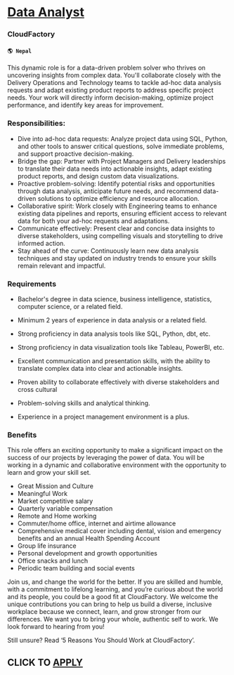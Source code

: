 # [Data Analyst](https://www.remotewlb.com/apply/data-analyst-69092)  
### CloudFactory  
#### `🌎 Nepal`  

This dynamic role is for a data-driven problem solver who thrives on uncovering insights from complex data. You'll collaborate closely with the Delivery Operations and Technology teams to tackle ad-hoc data analysis requests and adapt existing product reports to address specific project needs. Your work will directly inform decision-making, optimize project performance, and identify key areas for improvement.

### Responsibilities:

  * Dive into ad-hoc data requests: Analyze project data using SQL, Python, and other tools to answer critical questions, solve immediate problems, and support proactive decision-making.
  * Bridge the gap: Partner with Project Managers and Delivery leaderships to translate their data needs into actionable insights, adapt existing product reports, and design custom data visualizations.
  * Proactive problem-solving: Identify potential risks and opportunities through data analysis, anticipate future needs, and recommend data-driven solutions to optimize efficiency and resource allocation.
  * Collaborative spirit: Work closely with Engineering teams to enhance existing data pipelines and reports, ensuring efficient access to relevant data for both your ad-hoc requests and adaptations.
  * Communicate effectively: Present clear and concise data insights to diverse stakeholders, using compelling visuals and storytelling to drive informed action.
  * Stay ahead of the curve: Continuously learn new data analysis techniques and stay updated on industry trends to ensure your skills remain relevant and impactful.

### Requirements

  * Bachelor's degree in data science, business intelligence, statistics, computer science, or a related field.

  * Minimum 2 years of experience in data analysis or a related field.
  * Strong proficiency in data analysis tools like SQL, Python, dbt, etc.
  * Strong proficiency in data visualization tools like Tableau, PowerBI, etc.
  * Excellent communication and presentation skills, with the ability to translate complex data into clear and actionable insights.
  * Proven ability to collaborate effectively with diverse stakeholders and cross cultural
  * Problem-solving skills and analytical thinking.
  * Experience in a project management environment is a plus.

### Benefits

This role offers an exciting opportunity to make a significant impact on the success of our projects by leveraging the power of data. You will be working in a dynamic and collaborative environment with the opportunity to learn and grow your skill set.

  * Great Mission and Culture
  * Meaningful Work
  * Market competitive salary
  * Quarterly variable compensation
  * Remote and Home working
  * Commuter/home office, internet and airtime allowance
  * Comprehensive medical cover including dental, vision and emergency benefits and an annual Health Spending Account
  * Group life insurance
  * Personal development and growth opportunities
  * Office snacks and lunch
  * Periodic team building and social events  

Join us, and change the world for the better. If you are skilled and humble, with a commitment to lifelong learning, and you’re curious about the world and its people, you could be a good fit at CloudFactory. We welcome the unique contributions you can bring to help us build a diverse, inclusive workplace because we connect, learn, and grow stronger from our differences. We want you to bring your whole, authentic self to work. We look forward to hearing from you!

Still unsure? Read ‘5 Reasons You Should Work at CloudFactory’.

  
## CLICK TO [APPLY](https://www.remotewlb.com/apply/data-analyst-69092)


